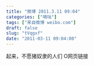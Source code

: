 ```yaml
---
title: "微博 2011.3.11 09:04"
categories: ["嘀咕"]
tags: ["来自微博 weibo.com"]
draft: false
slug: "tVqgxf"
date: "2011-03-11 09:04:00"
---
```


<p>起来，不愿猪奴隶的人们 O网页链接 ​​​​</p>
